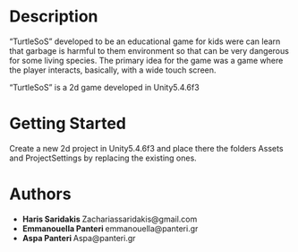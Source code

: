 <h1> Description </h1>

<p>
  “TurtleSoS”  developed to be an  educational  game  for  kids  were  can  learn  that  garbage  is
harmful  to  them  environment  so  that  can  be  very  dangerous  for  some  living  species.
The primary idea for the game was a game where the player interacts, basically, with a
wide touch screen.
  
   “TurtleSoS” is a 2d game developed in Unity5.4.6f3 
  
  
  
  </p>
  
 <h1> Getting Started </h1>
 
 <p>
 Create a new 2d project in Unity5.4.6f3 and place there the folders Assets and ProjectSettings by replacing the existing ones.
 </p>
 
  <h1> Authors </h1>
  
 
  <ul>
  <li>
 <b> Haris Saridakis </b> Zachariassaridakis@gmail.com
 </li>
  
  <li>
  <b> Emmanouella Panteri </b> emmanouella@panteri.gr
  </li>
  
   <li>
  <b> Aspa Panteri </b> Aspa@panteri.gr
  </li>
  
  </ul>
  
